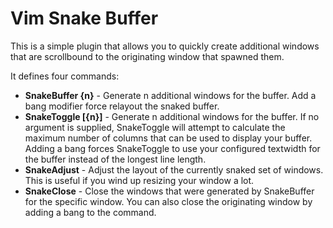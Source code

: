 Vim Snake Buffer
================

This is a simple plugin that allows you to quickly create additional windows
that are scrollbound to the originating window that spawned them.

It defines four commands:

* **SnakeBuffer {n}** - Generate n additional windows for the buffer. Add a
  bang modifier force relayout the snaked buffer.
* **SnakeToggle [{n}]** - Generate n additional windows for the buffer. If no
  argument is supplied, SnakeToggle will attempt to calculate the maximum 
  number of columns that can be used to display your buffer. Adding a
  bang forces SnakeToggle to use your configured textwidth for the buffer 
  instead of the longest line length.
* **SnakeAdjust** - Adjust the layout of the currently snaked set of windows.
  This is useful if you wind up resizing your window a lot.
* **SnakeClose** - Close the windows that were generated by SnakeBuffer for
  the specific window. You can also close the originating window by adding
  a bang to the command.
